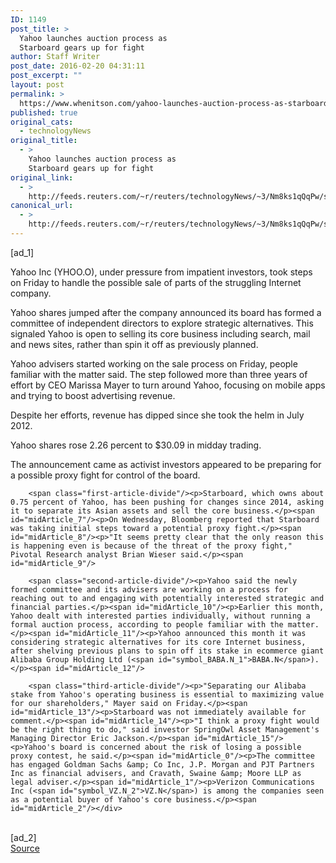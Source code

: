 ```yaml
---
ID: 1149
post_title: >
  Yahoo launches auction process as
  Starboard gears up for fight
author: Staff Writer
post_date: 2016-02-20 04:31:11
post_excerpt: ""
layout: post
permalink: >
  https://www.whenitson.com/yahoo-launches-auction-process-as-starboard-gears-up-for-fight/
published: true
original_cats:
  - technologyNews
original_title:
  - >
    Yahoo launches auction process as
    Starboard gears up for fight
original_link:
  - >
    http://feeds.reuters.com/~r/reuters/technologyNews/~3/Nm8ks1qQqPw/story01.htm
canonical_url:
  - >
    http://feeds.reuters.com/~r/reuters/technologyNews/~3/Nm8ks1qQqPw/story01.htm
---
```

 [ad_1]
<br><div id="articleText">
<span id="midArticle_start"/>

<span id="midArticle_0"/><span class="focusParagraph" readability="5"><p><span class="articleLocatio&lt;/span&gt;n">Yahoo Inc (<span id="symbol_YHOO.O_0">YHOO.O</span>), under pressure from impatient investors, took steps on Friday to handle the possible sale of parts of the struggling Internet company.</span></p></span><span id="midArticle_1"/><p>Yahoo shares jumped after the company announced its board has formed a committee of independent directors to explore strategic alternatives. This signaled Yahoo is open to selling its core business including search, mail and news sites, rather than spin it off as previously planned.</p><span id="midArticle_2"/><p>Yahoo advisers started working on the sale process on Friday, people familiar with the matter said. The step followed  more than three years of effort by CEO Marissa Mayer to turn around Yahoo, focusing on mobile apps and trying to boost advertising revenue.</p><span id="midArticle_3"/><p>Despite her efforts, revenue has dipped since she took the helm in July 2012.</p><span id="midArticle_4"/><p>Yahoo shares rose 2.26 percent to $30.09 in midday trading.</p><span id="midArticle_5"/><p>The announcement came as activist investors appeared to be preparing for a possible proxy fight for control of the board. </p><span id="midArticle_6"/>
        
        <span class="first-article-divide"/><p>Starboard, which owns about 0.75 percent of Yahoo, has been pushing for changes since 2014, asking it to separate its Asian assets and sell the core business.</p><span id="midArticle_7"/><p>On Wednesday, Bloomberg reported that Starboard was taking initial steps toward a potential proxy fight.</p><span id="midArticle_8"/><p>"It seems pretty clear that the only reason this is happening even is because of the threat of the proxy fight," Pivotal Research analyst Brian Wieser said.</p><span id="midArticle_9"/>
        
        <span class="second-article-divide"/><p>Yahoo said the newly formed committee and its advisers are working on a process for reaching out to and engaging with potentially interested strategic and financial parties.</p><span id="midArticle_10"/><p>Earlier this month, Yahoo dealt with interested parties individually, without running a formal auction process, according to people familiar with the matter.</p><span id="midArticle_11"/><p>Yahoo announced this month it was considering strategic alternatives for its core Internet business, after shelving previous plans to spin off its stake in ecommerce giant Alibaba Group Holding Ltd (<span id="symbol_BABA.N_1">BABA.N</span>).</p><span id="midArticle_12"/>
        
        <span class="third-article-divide"/><p>"Separating our Alibaba stake from Yahoo's operating business is essential to maximizing value for our shareholders," Mayer said on Friday.</p><span id="midArticle_13"/><p>Starboard was not immediately available for comment.</p><span id="midArticle_14"/><p>"I think a proxy fight would be the right thing to do," said investor SpringOwl Asset Management's Managing Director Eric Jackson.</p><span id="midArticle_15"/><p>Yahoo's board is concerned about the risk of losing a possible proxy contest, he said.</p><span id="midArticle_0"/><p>The committee has engaged Goldman Sachs &amp; Co Inc, J.P. Morgan and PJT Partners Inc as financial advisers, and Cravath, Swaine &amp; Moore LLP as legal adviser.</p><span id="midArticle_1"/><p>Verizon Communications Inc (<span id="symbol_VZ.N_2">VZ.N</span>) is among the companies seen as a potential buyer of Yahoo's core business.</p><span id="midArticle_2"/></div>
<br>[ad_2]
<br><a href="http://feeds.reuters.com/~r/reuters/technologyNews/~3/Nm8ks1qQqPw/story01.htm">Source </a>
